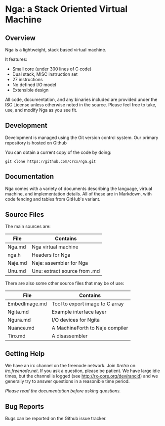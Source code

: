 # Nga: a Stack Oriented Virtual Machine

## Overview

Nga is a lightweight, stack based virtual machine.

It features:

* Small core (under 300 lines of C code)
* Dual stack, MISC instruction set
* 27 instructions
* No defined I/O model
* Extensible design

All code, documentation, and any binaries included are provided under the ISC License unless otherwise noted in the source. Please feel free to take, use, and modify Nga as you see fit.

## Development

Development is managed using the Git version control system. Our primary repository is hosted on Github

You can obtain a current copy of the code by doing:

    git clone https://github.com/crcx/nga.git

## Documentation

Nga comes with a variety of documents describing the language, virtual machine, and implementation details. All of these are in Markdown, with code fencing and tables from GitHub's variant.

## Source Files

The main sources are:

| File          | Contains                        |
| ------------- | ------------------------------- |
| Nga.md        | Nga virtual machine             |
| nga.h         | Headers for Nga                 |
| Naje.md       | Naje: assembler for Nga         |
| Unu.md        | Unu: extract source from .md    |

There are also some other source files that may be of use:

| File          | Contains                        |
| ------------- | ------------------------------- |
| EmbedImage.md | Tool to export image to C array |
| Ngita.md      | Example interface layer         |
| Ngura.md      | I/O devices for Ngita           |
| Nuance.md     | A MachineForth to Naje compiler |
| Tiro.md       | A disassembler                  |

## Getting Help

We have an irc channel on the freenode network. Join *#retro* on *irc.freenode.net*. If you ask a question, please be patient. We have large idle times, but the channel is logged (see http://rx-core.org/dev/rancid) and we generally try to answer questions in a reasonible time period.

*Please read the documentation before asking questions.*

## Bug Reports

Bugs can be reported on the Github issue tracker.
